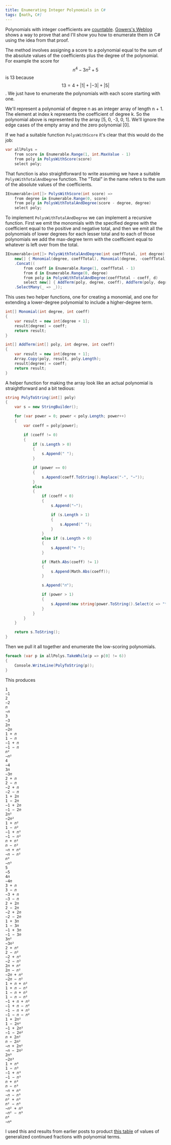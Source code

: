 ```yaml
---
title: Enumerating Integer Polynomials in C#
tags: [math, C#]
---
```


Polynomials with integer coefficients are [countable](https://en.wikipedia.org/wiki/Countable_set).
[Gowers's Weblog](https://gowers.wordpress.com/2008/07/30/recognising-countable-sets/) shows a way to
prove that and I'll show you how to enumerate them in C# using the idea from that proof.

The method involves assigning a score to a polynomial equal to the sum of the absolute values of the coefficients
plus the degree of the polynomial. For example the score for $$n^4 - 3n^2 + 5$$ is 13 because $$13=4+\left|1\right|+\left|-3\right|+\left|5\right|$$.
We just have to enumerate the polynomials with each score starting with one.

We'll represent a polynomial of degree n as an integer array of length n + 1. The element at index k represents
the coefficient of degree k. So the polynomial above is represented by the array [5, 0, -3, 0, 1]. We'll ignore
the edge cases of the empty array and the zero polynomial [0]. 

If we had a suitable function `PolysWithScore` it's clear that this would do the job:

```csharp
var allPolys =
    from score in Enumerable.Range(1, int.MaxValue - 1)
    from poly in PolysWithScore(score)
    select poly;
```

That function is also straightforward to write assuming we have a suitable `PolysWithTotalAndDegree` function.
The "Total" in the name refers to the sum of the absolute values of the coefficients. 

```csharp
IEnumerable<int[]> PolysWithScore(int score) =>
    from degree in Enumerable.Range(0, score)
    from poly in PolysWithTotalAndDegree(score - degree, degree)
    select poly;
```

To implement `PolysWithTotalAndDegree` we can implement a recursive function. First we emit the monomials
with the specified degree with the coefficient equal to the positive and negative total, and then we
emit all the polynomials of lower degrees for each lesser total and to each of those polynomials we
add the max-degree term with the coefficient equal to whatever is left over from the total.

```csharp
IEnumerable<int[]> PolysWithTotalAndDegree(int coeffTotal, int degree) =>
    new[] { Monomial(degree, coeffTotal), Monomial(degree, -coeffTotal) }
    .Concat((
        from coeff in Enumerable.Range(1, coeffTotal - 1)
        from d in Enumerable.Range(0, degree)
        from poly in PolysWithTotalAndDegree(coeffTotal - coeff, d)
        select new[] { AddTerm(poly, degree, coeff), AddTerm(poly, degree, -coeff) })
    .SelectMany(_ => _));
```

This uses two helper functions, one for creating a monomial, and one for extending a lower-degree
polynomial to include a higher-degree term.

```csharp
int[] Monomial(int degree, int coeff)
{
    var result = new int[degree + 1];
    result[degree] = coeff;
    return result;
}        

int[] AddTerm(int[] poly, int degree, int coeff)
{
    var result = new int[degree + 1];
    Array.Copy(poly, result, poly.Length);
    result[degree] = coeff;
    return result;
}
```

A helper function for making the array look like an actual polynomial is straightforward and a bit tedious:

```csharp
string PolyToString(int[] poly)
{
    var s = new StringBuilder();

    for (var power = 0; power < poly.Length; power++)
    {
        var coeff = poly[power];

        if (coeff != 0)
        {
            if (s.Length > 0)
            {
                s.Append(" ");
            }

            if (power == 0)
            {
                s.Append(coeff.ToString().Replace("-", "−"));
            }
            else
            {
                if (coeff < 0)
                {
                    s.Append("−");

                    if (s.Length > 1)
                    {
                        s.Append(" ");
                    }
                }
                else if (s.Length > 0)
                {
                    s.Append("+ ");
                }

                if (Math.Abs(coeff) != 1)
                {
                    s.Append(Math.Abs(coeff));
                }

                s.Append("𝑛");

                if (power > 1)
                {
                    s.Append(new string(power.ToString().Select(c => "⁰¹²³⁴⁵⁶⁷⁸⁹"[c - '0']).ToArray()));
                }
            }
        }
    }

    return s.ToString();
}
```

Then we pull it all together and enumerate the low-scoring polynomials.

```csharp
foreach (var p in allPolys.TakeWhile(p => p[0] != 6))
{
    Console.WriteLine(PolyToString(p));
}
```

This produces

```
1
−1
2
−2
𝑛
−𝑛
3
−3
2𝑛
−2𝑛
1 + 𝑛
1 − 𝑛
−1 + 𝑛
−1 − 𝑛
𝑛²
−𝑛²
4
−4
3𝑛
−3𝑛
2 + 𝑛
2 − 𝑛
−2 + 𝑛
−2 − 𝑛
1 + 2𝑛
1 − 2𝑛
−1 + 2𝑛
−1 − 2𝑛
2𝑛²
−2𝑛²
1 + 𝑛²
1 − 𝑛²
−1 + 𝑛²
−1 − 𝑛²
𝑛 + 𝑛²
𝑛 − 𝑛²
−𝑛 + 𝑛²
−𝑛 − 𝑛²
𝑛³
−𝑛³
5
−5
4𝑛
−4𝑛
3 + 𝑛
3 − 𝑛
−3 + 𝑛
−3 − 𝑛
2 + 2𝑛
2 − 2𝑛
−2 + 2𝑛
−2 − 2𝑛
1 + 3𝑛
1 − 3𝑛
−1 + 3𝑛
−1 − 3𝑛
3𝑛²
−3𝑛²
2 + 𝑛²
2 − 𝑛²
−2 + 𝑛²
−2 − 𝑛²
2𝑛 + 𝑛²
2𝑛 − 𝑛²
−2𝑛 + 𝑛²
−2𝑛 − 𝑛²
1 + 𝑛 + 𝑛²
1 + 𝑛 − 𝑛²
1 − 𝑛 + 𝑛²
1 − 𝑛 − 𝑛²
−1 + 𝑛 + 𝑛²
−1 + 𝑛 − 𝑛²
−1 − 𝑛 + 𝑛²
−1 − 𝑛 − 𝑛²
1 + 2𝑛²
1 − 2𝑛²
−1 + 2𝑛²
−1 − 2𝑛²
𝑛 + 2𝑛²
𝑛 − 2𝑛²
−𝑛 + 2𝑛²
−𝑛 − 2𝑛²
2𝑛³
−2𝑛³
1 + 𝑛³
1 − 𝑛³
−1 + 𝑛³
−1 − 𝑛³
𝑛 + 𝑛³
𝑛 − 𝑛³
−𝑛 + 𝑛³
−𝑛 − 𝑛³
𝑛² + 𝑛³
𝑛² − 𝑛³
−𝑛² + 𝑛³
−𝑛² − 𝑛³
𝑛⁴
−𝑛⁴
```

I used this and results from earlier posts to product [this table](/polygcf) 
of values of generalized continued fractions with polynomial terms.
